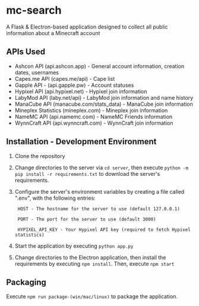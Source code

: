 # mc-search

A Flask & Electron-based application designed to collect all public information about a Minecraft account

## APIs Used

- Ashcon API (api.ashcon.app) - General account information, creation dates, usernames
- Capes.me API (capes.me/api) - Cape list
- Gapple API - (api.gapple.pw) - Account statuses
- Hypixel API (api.hypixel.net) - Hypixel join information
- LabyMod API (laby.net/api) - LabyMod join information and name history
- ManaCube API (manacube.com/stats_data) - ManaCube join information
- Mineplex Statistics (mineplex.com) - Mineplex join information
- NameMC API (api.namemc.com) - NameMC Friends information
- WynnCraft API (api.wynncraft.com) - WynnCraft join information

## Installation - Development Environment

1) Clone the repository
2) Change directories to the server via `cd server`, then execute `python -m pip install -r requirements.txt` to download the server's requirements.
3) Configure the server's environment variables by creating a file called ".env", with the following entries:

        HOST - The hostname for the server to use (default 127.0.0.1)

        PORT - The port for the server to use (default 3000)

        HYPIXEL_API_KEY - Your Hypixel API key (required to fetch Hypixel statistics)
4) Start the application by executing `python app.py`
4) Change directories to the Electron application, then install the requirements by executing `npm install`. Then, execute `npm start`

## Packaging

Execute `npm run package-(win/mac/linux)` to package the application.
